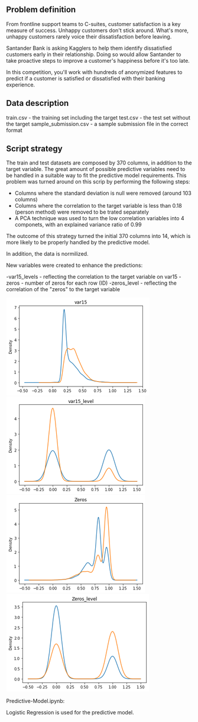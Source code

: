 ## Problem definition

From frontline support teams to C-suites, customer satisfaction is a key measure of success. Unhappy customers don't stick around. What's more, unhappy customers rarely voice their dissatisfaction before leaving.

Santander Bank is asking Kagglers to help them identify dissatisfied customers early in their relationship. Doing so would allow Santander to take proactive steps to improve a customer's happiness before it's too late.

In this competition, you'll work with hundreds of anonymized features to predict if a customer is satisfied or dissatisfied with their banking experience.

##  Data description

train.csv - the training set including the target
test.csv - the test set without the target
sample_submission.csv - a sample submission file in the correct format

##  Script strategy

The train and test datasets are composed by 370 columns, in addition to the target variable. The great amount of possible predictive variables need to be handled in a suitable way to fit the predictive model requirements. This problem was turned around on this scrip by performing the following steps:

- Columns where the standard deviation is null were removed (around 103 columns)
- Columns where the correlation to the target variable is less than 0.18 (person method) were removed to be trated separately
- A PCA technique was used to turn the low correlation variables into 4 componets, with an explained variance ratio of 0.99

The outcome of this strategy turned the initial 370 columns into 14, which is more likely to be properly handled by the predictive model.

In addition, the data is normilized. 

New variables were created to enhance the predictions:

-var15_levels - reflecting the correlation to the target variable on var15
-zeros - number of zeros for each row (ID)
-zeros_level - reflecting the correlation of the "zeros" to the target variable

![var15](/Pictures/var15.png)
![var15_level](/Pictures/var15_level.png)
![zeros](/Pictures/zeros.png)
![zeros_level](/Pictures/zeros_level.png)

Predictive-Model.ipynb:

Logistic Regression is used for the predictive model.

